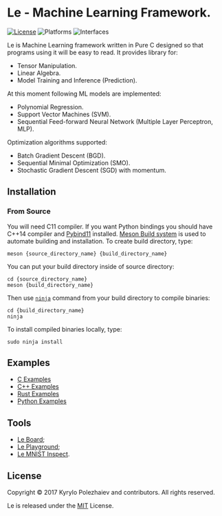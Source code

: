 # Le - Machine Learning Framework.

[![License](https://img.shields.io/badge/license-MIT-blue.svg)](LICENSE)
![Platforms](https://img.shields.io/badge/platform-macos%20%7C%20linux-lightgrey.svg)
![Interfaces](https://img.shields.io/badge/interface-c%20%7C%20c%2B%2B%20%7C%20rust%20%7C%20python-blue.svg)

Le is Machine Learning framework written in Pure C designed so that programs using it will be easy to read. It provides library for:
* Tensor Manipulation.
* Linear Algebra.
* Model Training and Inference (Prediction).

At this moment following ML models are implemented:
* Polynomial Regression.
* Support Vector Machines (SVM).
* Sequential Feed-forward Neural Network (Multiple Layer Perceptron, MLP).

Optimization algorithms supported:
* Batch Gradient Descent (BGD).
* Sequential Minimal Optimization (SMO).
* Stochastic Gradient Descent (SGD) with momentum.

## Installation

### From Source

You will need C11 compiler. If you want Python bindings you should have C++14 compiler and [Pybind11](https://github.com/pybind/pybind11) installed. [Meson Build system](https://mesonbuild.com) is used to automate building and installation. To create build directory, type:

    meson {source_directory_name} {build_directory_name}

You can put your build directory inside of source directory:

    cd {source_directory_name}
    meson {build_directory_name}

Then use [`ninja`](https://ninja-build.org) command from your build directory to compile binaries:

    cd {build_directory_name}
    ninja

To install compiled binaries locally, type:

    sudo ninja install
    
## Examples

* [C Examples](/examples/c)
* [C++ Examples](/examples/cpp)
* [Rust Examples](/examples/rust)
* [Python Examples](/examples/python)

## Tools

* [Le Board](/tools/board);
* [Le Playground](/tools/playground);
* [Le MNIST Inspect](/tools/mnist-inspect).

## License

Copyright &copy; 2017 Kyrylo Polezhaiev and contributors. All rights reserved.

Le is released under the [MIT](LICENSE) License.

